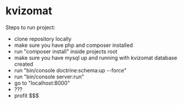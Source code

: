kvizomat
==============

Steps to run project:

*	clone repository locally
*   make sure you have php and composer installed
*	run "composer install" inside projects root
*	make sure you have mysql up and running with kvizomat database created
*	run "bin/console doctrine:schema:up --force"
*	run "bin/console server:run"
*	go to "localhost:8000"
*	???
*	profit $$$
